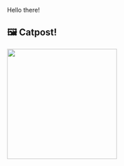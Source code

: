 Hello there!



## 🖼️ Catpost!

<sub>
    <img src="https://cdn2.thecatapi.com/images/43p.jpg" height="256">
</sub>

